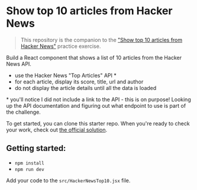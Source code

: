 # Show top 10 articles from Hacker News

> This repository is the companion to the ["Show top 10 articles from Hacker News"](https://reactpractice.dev/exercise/show-top-10-articles-from-hacker-news/) practice exercise.

Build a React component that shows a list of 10 articles from the Hacker News API.

- use the Hacker News "Top Articles" API \*
- for each article, display its score, title, url and author
- do not display the article details until all the data is loaded

\* you'll notice I did not include a link to the API - this is on purpose! Looking up the API documentation and figuring out what endpoint to use is part of the challenge.

To get started, you can clone this starter repo.
When you're ready to check your work, check out [the official solution](https://reactpractice.dev/solution/tutorial-show-top-10-articles-from-hacker-news/).

## Getting started:

- `npm install`
- `npm run dev`

Add your code to the `src/HackerNewsTop10.jsx` file.
